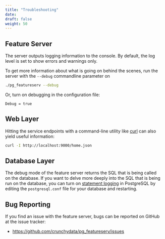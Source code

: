 ```yaml
---
title: "Troubleshooting"
date:
draft: false
weight: 50
---
```


## Feature Server

The server outputs logging information to the console.
By default, the log level is set to show errors and warnings only.

To get more information about what is going on behind the scenes, run the server with the `--debug` commandline parameter on
```sh
./pg_featureserv --debug
```
Or, turn on debugging in the configuration file:
```
Debug = true
```

## Web Layer

Hitting the service endpoints with a command-line utility like [curl](https://curl.haxx.se/) can also yield useful information:
```sh
curl -I http://localhost:9000/home.json
```

## Database Layer

The debug mode of the feature server returns the SQL that is being called on the database. If you want to delve more deeply into the SQL that is being run on the database, you can turn on [statement logging](https://www.postgresql.org/docs/current/runtime-config-logging.html#GUC-LOG-STATEMENT) in PostgreSQL by editing the `postgresql.conf` file for your database and restarting.

## Bug Reporting

If you find an issue with the feature server, bugs can be reported on GitHub at the issue tracker:

* https://github.com/crunchydata/pg_featureserv/issues
